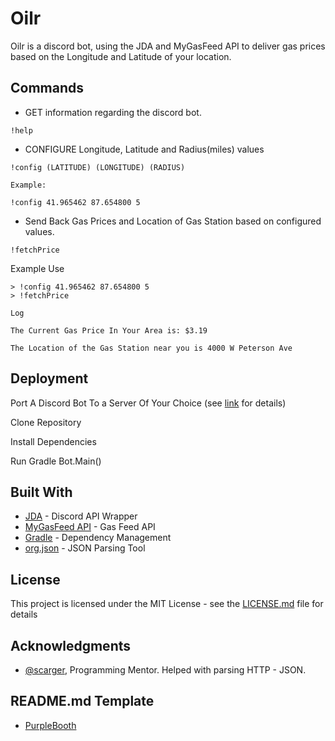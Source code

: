 # Oilr
Oilr is a discord bot, using the JDA and MyGasFeed API to deliver gas prices based on the Longitude and Latitude of your location.

## Commands

* GET information regarding the discord bot.

```
!help
```

* CONFIGURE Longitude, Latitude and Radius(miles) values

```
!config (LATITUDE) (LONGITUDE) (RADIUS)

Example:

!config 41.965462 87.654800 5
```

* Send Back Gas Prices and Location of Gas Station based on configured values.

```
!fetchPrice
```

Example Use

```
> !config 41.965462 87.654800 5
> !fetchPrice

Log

The Current Gas Price In Your Area is: $3.19

The Location of the Gas Station near you is 4000 W Peterson Ave

```

## Deployment

Port A Discord Bot To a Server Of Your Choice (see [link](https://github.com/DV8FromTheWorld/JDA/wiki/3) for details)

Clone Repository

Install Dependencies 

Run Gradle Bot.Main()


## Built With

* [JDA](https://github.com/DV8FromTheWorld/JDA) - Discord API Wrapper
* [MyGasFeed API](http://www.mygasfeed.com/keys/intro) - Gas Feed API 
* [Gradle](https://gradle.org/) - Dependency Management
* [org.json](http://stleary.github.io/JSON-java/index.html) - JSON Parsing Tool

## License

This project is licensed under the MIT License - see the [LICENSE.md](https://github.com/Nayalash/Oilr/blob/master/LICENSE) file for details

## Acknowledgments

* [@scarger](https://github.com/scarger), Programming Mentor. Helped with parsing HTTP - JSON. 

## README.md Template

* [PurpleBooth](https://gist.github.com/PurpleBooth/109311bb0361f32d87a2#file-readme-template-md)

